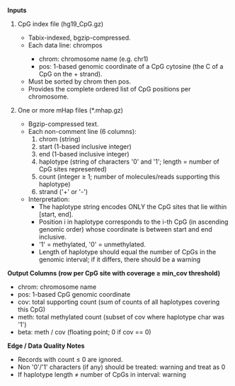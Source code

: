 **Inputs**

1. CpG index file (hg19_CpG.gz)
    
    - Tabix-indexed, bgzip-compressed.
    - Each data line: chrom<TAB>pos
        - chrom: chromosome name (e.g. chr1)
        - pos: 1-based genomic coordinate of a CpG cytosine (the C of a CpG on the + strand).
    - Must be sorted by chrom then pos.
    - Provides the complete ordered list of CpG positions per chromosome.
2. One or more mHap files (*.mhap.gz)
    
    - Bgzip-compressed text.
    - Each non-comment line (6 columns):
        1. chrom (string)
        2. start (1-based inclusive integer)
        3. end (1-based inclusive integer)
        4. haplotype (string of characters '0' and '1'; length = number of CpG sites represented)
        5. count (integer ≥ 1; number of molecules/reads supporting this haplotype)
        6. strand ('+' or '-')
    - Interpretation:
        - The haplotype string encodes ONLY the CpG sites that lie within [start, end].
        - Position i in haplotype corresponds to the i-th CpG (in ascending genomic order) whose coordinate is between start and end inclusive.
        - '1' = methylated, '0' = unmethylated.
        - Length of haplotype should equal the number of CpGs in the genomic interval; if it differs, there should be a warning

**Output Columns (row per CpG site with coverage ≥ min_cov threshold)**

- chrom: chromosome name
- pos: 1-based CpG genomic coordinate
- cov: total supporting count (sum of counts of all haplotypes covering this CpG)
- meth: total methylated count (subset of cov where haplotype char was '1')
- beta: meth / cov (floating point; 0 if cov == 0)

**Edge / Data Quality Notes**

- Records with count ≤ 0 are ignored.
- Non '0'/'1' characters (if any) should be treated: warning and treat as 0
- If haplotype length ≠ number of CpGs in interval: warning